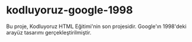 # kodluyoruz-google-1998
Bu proje, Kodluyoruz HTML Eğitimi'nin son projesidir. Google'ın 1998'deki arayüz tasarımı gerçekleştirilmiştir.
